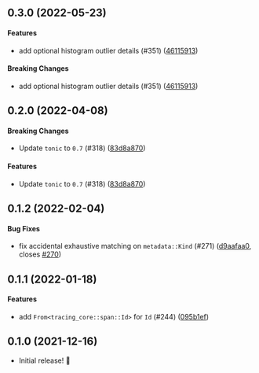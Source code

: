 <a name="0.3.0"></a>
## 0.3.0 (2022-05-23)


#### Features

*  add optional histogram outlier details (#351) ([46115913](46115913))

#### Breaking Changes

*   add optional histogram outlier details (#351) ([46115913](46115913))


<a name="0.2.0"></a>
## 0.2.0 (2022-04-08)


#### Breaking Changes

*  Update `tonic` to `0.7` (#318) ([83d8a870](83d8a870))

#### Features

*  Update `tonic` to `0.7` (#318) ([83d8a870](83d8a870))

<a name="0.1.2"></a>
## 0.1.2 (2022-02-04)

#### Bug Fixes


* fix accidental exhaustive matching on `metadata::Kind` (#271)
  ([d9aafaa0](d9aafaa0), closes [#270](270))

<a name="0.1.1"></a>
## 0.1.1 (2022-01-18)

#### Features

- add `From<tracing_core::span::Id>` for `Id` (#244) ([095b1ef](095b1ef))

<a name="0.1.0"></a>
## 0.1.0 (2021-12-16)

- Initial release! &#x1f389;
